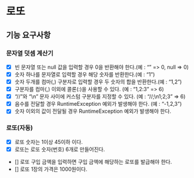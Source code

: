 # 로또
## 기능 요구사항
### 문자열 덧셈 계산기
- [x] 빈 문자열 또는 null 값을 입력할 경우 0을 반환해야 한다.(예 : “” => 0, null => 0)
- [x] 숫자 하나를 문자열로 입력할 경우 해당 숫자를 반환한다.(예 : “1”)
- [x] 숫자 두개를 컴마(,) 구분자로 입력할 경우 두 숫자의 합을 반환한다.(예 : “1,2”)
- [x] 구분자를 컴마(,) 이외에 콜론(:)을 사용할 수 있다. (예 : “1,2:3” => 6)
- [x] “//”와 “\n” 문자 사이에 커스텀 구분자를 지정할 수 있다. (예 : “//;\n1;2;3” => 6)
- [x] 음수를 전달할 경우 RuntimeException 예외가 발생해야 한다. (예 : “-1,2,3”)
- [x] 숫자 이외의 값이 전달될 경우 RuntimeException 예외가 발생해야 한다.

### 로또(자동)
- [x] 로또 숫자는 1이상 45이하 이다.
- [x] 로또는 로또 숫자(번호) 6개로 만들어진다.
- [] 로또 구입 금액을 입력하면 구입 금액에 해당하는 로또를 발급해야 한다.
- [] 로또 1장의 가격은 1000원이다.